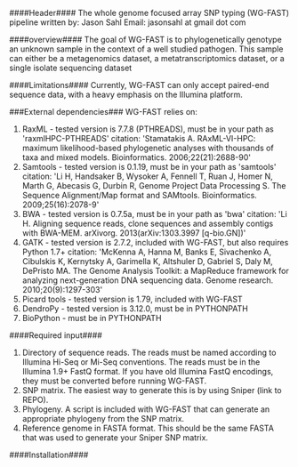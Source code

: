 ####Header####
The whole genome focused array SNP typing (WG-FAST) pipeline
written by: Jason Sahl
Email: jasonsahl at gmail dot com

####overview####
The goal of WG-FAST is to phylogenetically genotype an unknown
sample in the context of a well studied pathogen.  This sample
can either be a metagenomics dataset, a metatranscriptomics dataset,
or a single isolate sequencing dataset

####Limitations####
Currently, WG-FAST can only accept paired-end sequence data, with
a heavy emphasis on the Illumina platform.

###External dependencies###
WG-FAST relies on:

1.  RaxML - tested version is 7.7.8 (PTHREADS), must be in your path as 'raxmlHPC-PTHREADS'
citation: 'Stamatakis A. RAxML-VI-HPC: maximum likelihood-based phylogenetic analyses with thousands of taxa and mixed models. Bioinformatics. 2006;22(21):2688-90'
2.  Samtools - tested version is 0.1.19, must be in your path as 'samtools'
citation: 'Li H, Handsaker B, Wysoker A, Fennell T, Ruan J, Homer N, Marth G, Abecasis G, Durbin R, Genome Project Data Processing S. The Sequence Alignment/Map format and SAMtools. Bioinformatics. 2009;25(16):2078-9'
3.  BWA - tested version is 0.7.5a, must be in your path as 'bwa'
citation: 'Li H. Aligning sequence reads, clone sequences and assembly contigs with BWA-MEM. arXivorg. 2013(arXiv:1303.3997 [q-bio.GN])'
4.  GATK - tested version is 2.7.2, included with WG-FAST, but also requires Python 1.7+
citation: 'McKenna A, Hanna M, Banks E, Sivachenko A, Cibulskis K, Kernytsky A, Garimella K, Altshuler D, Gabriel S, Daly M, DePristo MA. The Genome Analysis Toolkit: a MapReduce framework for analyzing next-generation DNA sequencing data. Genome research. 2010;20(9):1297-303'
5.  Picard tools - tested version is 1.79, included with WG-FAST
6.  DendroPy - tested version is 3.12.0, must be in PYTHONPATH
7.  BioPython - must be in PYTHONPATH

####Required input####
1.  Directory of sequence reads.  The reads must be named according to Illumina Hi-Seq or Mi-Seq conventions.
The reads must be in the Illumina 1.9+ FastQ format.  If you have old Illumina FastQ encodings, they must be
converted before running WG-FAST.
2.  SNP matrix.  The easiest way to generate this is by using Sniper (link to REPO).
3.  Phylogeny.  A script is included with WG-FAST that can generate an appropriate phylogeny
from the SNP matrix.
4.  Reference genome in FASTA format.  This should be the same FASTA that was used to generate your Sniper
SNP matrix.

####Installation####
